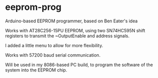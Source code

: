 # eeprom-prog
Arduino-based EEPROM programmer, based on Ben Eater's idea

Works with AT28C256-15PU EEPROM, using two SN74HC595N shift registers to transmit the ~OutputEnable and address signals.

I added a little menu to allow for more flexibility.

Works with 57200 baud serial communication.

Will be used in my 8086-based PC build, to program the software of the system into the EEPROM chip.
